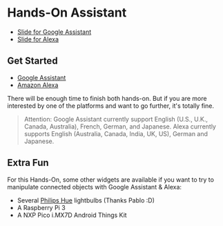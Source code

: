 # Hands-On Assistant

- [Slide for Google Assistant](https://docs.google.com/presentation/u/1/d/12_m04yZxrue1oUDJddaCfJd_UAuNDPkzlTOhK716-YY/edit?usp=drive_web)
- [Slide for Alexa](https://docs.google.com/a/xebia.fr/presentation/d/11HKDcjdbRxAitrWZTK16DXYEEOePF50e3QWepv34e8o/edit?usp=sharing)

## Get Started

- [Google Assistant](google-assistant/README.md)
- [Amazon Alexa](alexa/README.md)

There will be enough time to finish both hands-on. But if you are more interested 
by one of the platforms and want to go further, it's totally fine.

> Attention: Google Assistant currently support English (U.S., U.K., Canada, Australia), 
French, German, and Japanese. Alexa currently supports English (Australia, Canada, India, UK, US), 
German and Japanese. 

## Extra Fun

For this Hands-On, some other widgets are available if you want to try to manipulate 
connected objects with Google Assistant & Alexa:

- Several [Philips Hue](https://www2.meethue.com/en-us) lightbulbs (Thanks Pablo :D)
- A Raspberry Pi 3 
- A NXP Pico i.MX7D Android Things Kit